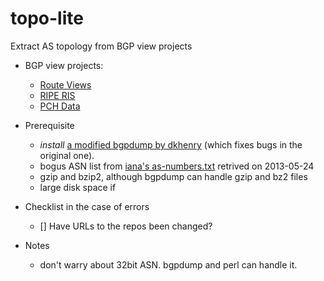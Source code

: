 topo-lite
=========

Extract AS topology from BGP view projects

- BGP view projects:
    - [Route Views](http://archive.routeviews.org)
    - [RIPE RIS](http://data.ris.ripe.net)
    - [PCH Data](https://www.pch.net/resources/data.php)

- Prerequisite
    - *install* [a modified bgpdump by dkhenry](https://bitbucket.org/dkhenry/bgpdump) (which fixes bugs in the original one).
    - bogus ASN list from [iana's as-numbers.txt](http://www.iana.org/assignments/as-numbers/as-numbers.txt) retrived on 2013-05-24
    - gzip and bzip2, although bgpdump can handle gzip and bz2 files
    - large disk space if 


- Checklist in the case of errors
    - [] Have URLs to the repos been changed?  

- Notes
    - don't warry about 32bit ASN. bgpdump and perl can handle it.
